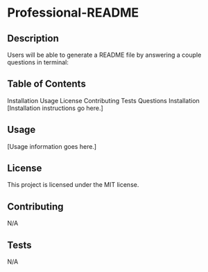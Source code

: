 # Professional-README

## Description
Users will be able to generate a README file by answering a couple questions in terminal: 

## Table of Contents
Installation
Usage
License
Contributing
Tests
Questions
Installation
[Installation instructions go here.]

## Usage
[Usage information goes here.]

## License
This project is licensed under the MIT license.

## Contributing
N/A

## Tests
N/A

